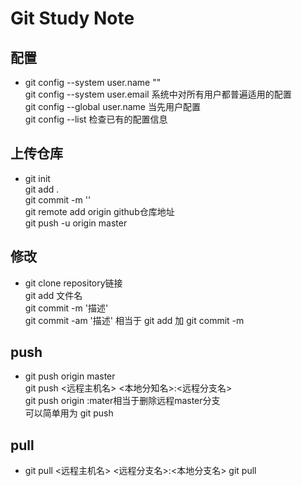 # Git Study Note

## 配置

* git config --system user.name ""  
    git config --system user.email 系统中对所有用户都普遍适用的配置  
    git config --global user.name 当先用户配置  
    git config --list 检查已有的配置信息  

## 上传仓库

* git init  
    git add .  
    git commit -m ''  
    git remote add origin github仓库地址  
    git push -u origin master  

## 修改

* git clone repository链接  
    git add 文件名  
    git commit -m '描述'  
    git commit -am '描述' 相当于 git add 加 git commit -m

## push

* git push origin master  
    git push <远程主机名> <本地分知名>:<远程分支名>  
    git push origin :mater相当于删除远程master分支  
    可以简单用为 git push

## pull

* git pull <远程主机名> <远程分支名>:<本地分支名>
    git pull